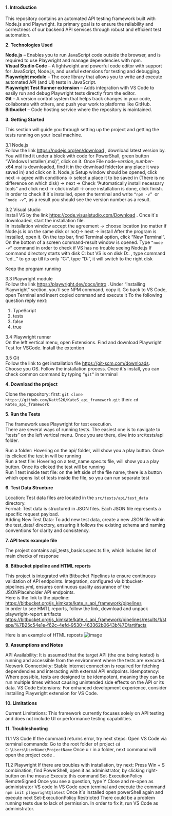 #### **1. Introduction**<br/>

This repository contains an automated API testing framework built with Node.js and Playwright. Its primary goal is to ensure the reliability and correctness of our backend API services through robust and efficient test automation.



**2. Technologies Used**<br/>

**Node.js** – Enables you to run JavaScript code outside the browser, and is required to use Playwright and manage dependencies with npm.<br/>
**Visual Studio Code** – A lightweight and powerful code editor with support for JavaScript, Node.js, and useful extensions for testing and debugging.<br/>
**Playwright module** – The core library that allows you to write and execute automated API (and UI) tests in JavaScript.<br/>
**Playwright Test Runner extension** – Adds integration with VS Code to easily run and debug Playwright tests directly from the editor.<br/>
**Git** – A version control system that helps track changes in your code, collaborate with others, and push your work to platforms like GitHub.<br/>
**Bitbucket** –  Code hosting service where the repository is maintained.<br/>



**3. Getting Started**<br/>

This section will guide you through setting up the project and getting the tests running on your local machine.

3.1 Node.js<br/>
Follow the link https://nodejs.org/en/download , download latest version by. You will find it under a block with code for PowerShall, green button “Windows Installer(.msi)”,  click on it.
Once File  node-*version_number*-x64.msi  is downloaded, find it in the download folder(or any place it was saved in) and click on it.
Node.js Setup window should be opened, click next -> agree with conditions -> select a place it to be saved in (There is no difference on which disk) -> next -> Check “Automatically install necessary tools” and click next -> click install -> once installation is done, click finish.
In order to check if it`s installed, open the terminal and write ```“npm -v” ```or ```“node -v”```, as a result you should see the version number as a result.

3.2 Visual studio<br/>
Install VS by the link https://code.visualstudio.com/Download . Once it`s downloaded, start the installation file.  
In installation window accept the agreement -> choose location (no matter if Node.js is on the same disk or not)-> next -> install
After the program is installed, open it. On the top bar, find Terminal option, click “New Terminal”. On the bottom of a screen command-result window is opened. Type ```“node -v”``` command in order to check if VS has no trouble seeing Node.js
If command directory starts with disk C: but VS is on disk D:. , type command “cd…” to go up till its only “C:”, type “D:”, it will switch to the right disk

Keep the program running 

3.3 Playwright module<br/>
Follow the link https://playwright.dev/docs/intro . Under “Installing Playwright” section, you`ll see NPM command, copy it. Go back to VS Code, open Terminal and insert copied command and execute it
To the following question reply next:
1) TypeScript
2) tests
3) false
4) true

3.4  Playwright runner<br/>
On the left vertical menu, open Extensions. Find and download Playwright Test for VSCode. Install the extention

3.5 Git<br/>
Follow the link to get installation file https://git-scm.com/downloads. Choose you OS. Follow the installation process. Once it`s install, you can check common command by typing ```“git”``` in terminal



**4. Download the project**<br/>

Clone the repository:
first:
```git clone https://github.com/KattS26/KateS_api_framework.git```
then:
```cd KateS_api_framework```



**5. Run the Tests**<br/>

The framework uses Playwright for test execution.<br/>
There are several ways of running tests. The easiest one is to navigate to “tests” on the left vertical menu. Once you are there, dive into  src/tests/api folder. <br/>

Run a folder: Hovering on the api/ folder, will show you a play button. Once its clicked the test in  will be running <br/>
Run a test file: Hovering on a test_name.spec.ts file, will show you a play button. Once its clicked the test will be running <br/>
Run 1 test inside test file: on the left side of the file name, there is a button which opens list of tests inside the file, so you can run separate test <br/>



**6. Test Data Structure**<br/>

Location: Test data files are located in the ```src/tests/api/test_data``` directory.<br/>
Format: Test data is structured in JSON files. Each JSON file represents a specific request payload.<br/>
Adding New Test Data: To add new test data, create a new JSON file within the test_data/ directory, ensuring it follows the existing schema and naming conventions for clarity and consistency.<br/>



**7. API tests example file**<br/>

The project contains api_tests_basics.spec.ts file, which includes list of main checks of response

**8. Bitbucket pipeline and HTML reports** <br/>

This project is integrated with Bitbucket Pipelines to ensure continuous validation of API endpoints. Integration, configured via bitbucket-pipelines.yml, ensures continuous quality assurance of the JSONPlaceholder API endpoints.<br/>
Here is the link to the pipeline:<br/>
https://bitbucket.org/js_kimkate/kate_s_api_framework/pipelines<br/>
In order to see HMTL reports, follow the link, download and unpack playwright-report artifacts
https://bitbucket.org/js_kimkate/kate_s_api_framework/pipelines/results/1/steps/%7B25c54e1e-f62c-4efd-9530-463362b0643b%7D/artifacts

Here is an example of HTML reposts
![image](https://github.com/user-attachments/assets/e8ebbedc-13f3-4817-94d8-cee99867e53e)


**9. Assumptions and Notes** <br/>

API Availability: It is assumed that the target API (the one being tested) is running and accessible from the environment where the tests are executed.
Network Connectivity: Stable internet connection is required for fetching dependencies and interacting with external API endpoints.
Idempotency: Where possible, tests are designed to be idempotent, meaning they can be run multiple times without causing unintended side effects on the API or its data.
VS Code Extensions: For enhanced development experience, consider installing Playwright extension for VS Code.




**10. Limitations**<br/>

Current Limitations:
This framework currently focuses solely on API testing and does not include UI or performance testing capabilities.



**11. Troubleshooting**<br/>

11.1 VS Code
If the command returns error, try next steps:
Open VS Code via terminal commands:
Go to the root folder of project
```cd C:\Users\UserName\ProjectName```
Once u r in a folder, next command will open the project
code .

11.2 Playwright 
If there are troubles with installation, try next:
Press Win + S combination,  find PowerShell, open it as administrator, by clicking right-button on the mouse 
Execute this command 
Set-ExecutionPolicy RemoteSigned
Once you see a question, type Y 
Close and re-open as administrator VS code 
In VS Code open terminal and execute the command 
```npm init playwright@latest```
Once it`s installed open powerShell again and execute next
Set-ExecutionPolicy Restricted
There could be a problem running tests due to lack of permission. In order to fix it, run VS Code as administrator.  

